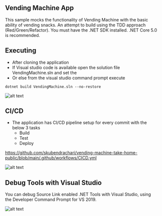 ## Vending Machine App

This sample mocks the functionality of Vending Machine with the basic ability of vending snacks. An attempt to build using the TDD approach (Red/Green/Refactor).
You must have the .NET SDK installed. .NET Core 5.0 is recommended.

## Executing

- After cloning the application 
- If Visual studio code is available open the solution file VendingMachine.sln and set the 
- Or else from the visual studio command prompt execute
```console
dotnet build VendingMachine.sln --no-restore
```
![alt text](https://user-images.githubusercontent.com/17605340/123356573-f4160980-d535-11eb-8d56-701ddb168552.PNG) 
## CI/CD

- The application has CI/CD pipeline setup for every commit with the below 3 tasks
  - Build
  - Test
  - Deploy

https://github.com/skubendrachari/vending-machine-take-home-public/blob/main/.github/workflows/CICD.yml 
 
![alt text](https://user-images.githubusercontent.com/17605340/123356537-e3659380-d535-11eb-9e02-af01d07cf7e0.PNG)
 
## Debug Tools with Visual Studio

You can debug Source Link enabled .NET Tools with Visual Studio, using the Developer Command Prompt for VS 2019. 

![alt text](https://user-images.githubusercontent.com/17605340/123356426-b4e7b880-d535-11eb-939d-b1f342a49c64.PNG)
